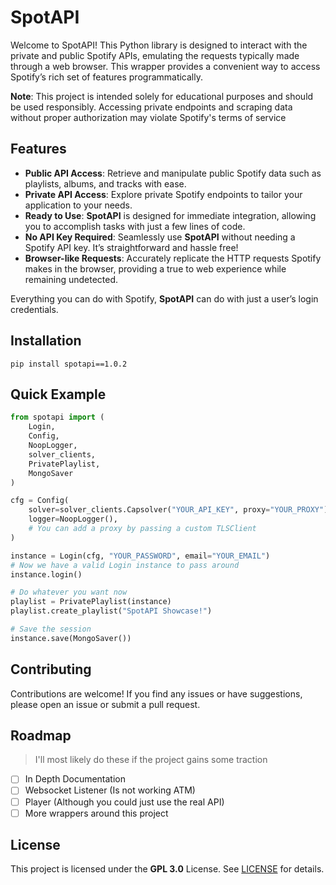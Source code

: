 # SpotAPI

Welcome to SpotAPI! This Python library is designed to interact with the private and public Spotify APIs, emulating the requests typically made through a web browser. This wrapper provides a convenient way to access Spotify’s rich set of features programmatically.

**Note**: This project is intended solely for educational purposes and should be used responsibly. Accessing private endpoints and scraping data without proper authorization may violate Spotify's terms of service

## Features
- **Public API Access**: Retrieve and manipulate public Spotify data such as playlists, albums, and tracks with ease.
- **Private API Access**: Explore private Spotify endpoints to tailor your application to your needs.
- **Ready to Use**: **SpotAPI** is designed for immediate integration, allowing you to accomplish tasks with just a few lines of code.
- **No API Key Required**: Seamlessly use **SpotAPI** without needing a Spotify API key. It’s straightforward and hassle free!
- **Browser-like Requests**: Accurately replicate the HTTP requests Spotify makes in the browser, providing a true to web experience while remaining undetected.

Everything you can do with Spotify, **SpotAPI** can do with just a user’s login credentials.


## Installation
```
pip install spotapi==1.0.2
```

## Quick Example
```py
from spotapi import (
    Login, 
    Config, 
    NoopLogger, 
    solver_clients, 
    PrivatePlaylist, 
    MongoSaver
)

cfg = Config(
    solver=solver_clients.Capsolver("YOUR_API_KEY", proxy="YOUR_PROXY"), # Proxy is optional
    logger=NoopLogger(),
    # You can add a proxy by passing a custom TLSClient
)

instance = Login(cfg, "YOUR_PASSWORD", email="YOUR_EMAIL")
# Now we have a valid Login instance to pass around
instance.login()

# Do whatever you want now
playlist = PrivatePlaylist(instance)
playlist.create_playlist("SpotAPI Showcase!")

# Save the session
instance.save(MongoSaver())
```

## Contributing
Contributions are welcome! If you find any issues or have suggestions, please open an issue or submit a pull request.

## Roadmap
> I'll most likely do these if the project gains some traction

- [ ] In Depth Documentation
- [ ] Websocket Listener (Is not working ATM)
- [ ] Player (Although you could just use the real API)
- [ ] More wrappers around this project

## License
This project is licensed under the **GPL 3.0** License. See [LICENSE](https://choosealicense.com/licenses/gpl-3.0/) for details.

